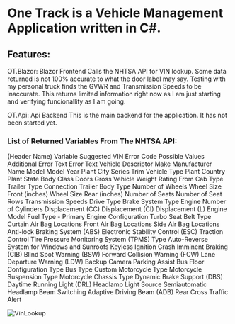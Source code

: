 # One Track is a Vehicle Management Application written in C#.

## Features:

OT.Blazor: Blazor Frontend
  Calls the NHTSA API for VIN lookup.  Some data returned is not 100% accurate to what the door label may say. Testing with my personal truck finds the GVWR and Transmission Speeds to be inaccurate.
  This returns limited information right now as I am just starting and verifying funcionallity as I am going.    

OT.Api: Api Backend
  This is the main backend for the application.  It has not been started yet.

### List of Returned Variables From The NHTSA API:
(Header Name) Variable
Suggested VIN
Error Code
Possible Values
Additional Error Text
Error Text
Vehicle Descriptor
Make
Manufacturer Name
Model
Model Year
Plant City
Series
Trim
Vehicle Type
Plant Country
Plant State
Body Class
Doors
Gross Vehicle Weight Rating From
Cab Type
Trailer Type Connection
Trailer Body Type
Number of Wheels
Wheel Size Front (inches)
Wheel Size Rear (inches)
Number of Seats
Number of Seat Rows
Transmission Speeds
Drive Type
Brake System Type
Engine Number of Cylinders
Displacement (CC)
Displacement (CI)
Displacement (L)
Engine Model
Fuel Type - Primary
Engine Configuration
Turbo
Seat Belt Type
Curtain Air Bag Locations
Front Air Bag Locations
Side Air Bag Locations
Anti-lock Braking System (ABS)
Electronic Stability Control (ESC)
Traction Control
Tire Pressure Monitoring System (TPMS) Type
Auto-Reverse System for Windows and Sunroofs
Keyless Ignition
Crash Imminent Braking (CIB)
Blind Spot Warning (BSW)
Forward Collision Warning (FCW)
Lane Departure Warning (LDW)
Backup Camera
Parking Assist
Bus Floor Configuration Type
Bus Type
Custom Motorcycle Type
Motorcycle Suspension Type
Motorcycle Chassis Type
Dynamic Brake Support (DBS)
Daytime Running Light (DRL)
Headlamp Light Source
Semiautomatic Headlamp Beam Switching
Adaptive Driving Beam (ADB)
Rear Cross Traffic Alert

![VinLookup](https://github.com/user-attachments/assets/263afd00-9c59-4dab-a287-842eedc0c003)
